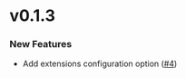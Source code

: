 # v0.1.3

### New Features
* Add extensions configuration option ([#4](https://github.com/AtomLinter/linter-cpplint/pull/4))
